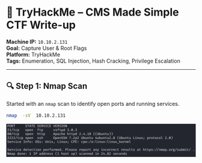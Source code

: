 # 🧠 TryHackMe – CMS Made Simple CTF Write-up

**Machine IP:** `10.10.2.131`  
**Goal:** Capture User & Root Flags  
**Platform:** TryHackMe  
**Tags:** Enumeration, SQL Injection, Hash Cracking, Privilege Escalation

---

## 🔍 Step 1: Nmap Scan

Started with an `nmap` scan to identify open ports and running services.

```bash
nmap  -sV  10.10.2.131
```

![Nmap Scan](https://github.com/Anjai7/Tryhackme_CTF/blob/main/nmap.png?raw=true)

